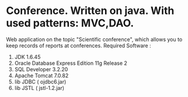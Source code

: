 # Conference. Written on java. With used patterns: MVC,DAO.
Web application on the topic "Scientific conference", which allows you to keep records of reports at conferences.
Required Software :
  1. JDK 1.6.45
  2. Oracle Database Express Edition 11g Release 2
  3. SQL Developer 3.2.20
  4. Apache Tomcat 7.0.82
  5. lib JDBC ( ojdbc6.jar)
  6. lib JSTL ( jstl-1.2.jar)
